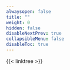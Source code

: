 ```yaml
---
alwaysopen: false
title: ""
weight: 0
hidden: false
disableNextPrev: true
collapsibleMenu: false
disableToc: true
---
```


{{< linktree >}}


